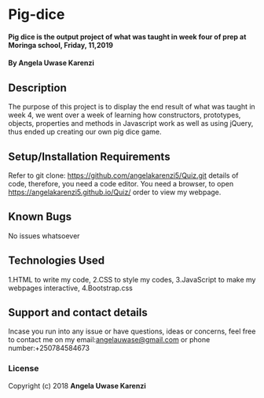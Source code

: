 # Pig-dice

#### Pig dice is the output project of what was taught in week four of prep at Moringa school, Friday, 11,2019

#### By Angela Uwase Karenzi

## Description

The purpose of this project is to display the end result of what was taught in week 4, we went over a week of learning how constructors, prototypes, objects, properties and methods in Javascript work as well as using jQuery, thus ended up creating our own pig dice game.

## Setup/Installation Requirements

Refer to git clone: https://github.com/angelakarenzi5/Quiz.git details of code, therefore, you need a code editor.
You need a browser, to open https://angelakarenzi5.github.io/Quiz/ order to view my webpage.

## Known Bugs

No issues whatsoever

## Technologies Used

1.HTML to write my code,
2.CSS to style my codes,
3.JavaScript to make my webpages interactive,
4.Bootstrap.css

## Support and contact details

Incase you run into any issue or have questions, ideas or concerns, feel free to contact me on my email:angelauwase@gmail.com or phone number:+250784584673

### License

Copyright (c) 2018 **Angela Uwase Karenzi**
